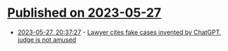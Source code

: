 # [Published on 2023-05-27](index.md)

* [2023-05-27, 20:37:27](https://lobste.rs/s/fubsps/lawyer_cites_fake_cases_invented_by) - [Lawyer cites fake cases invented by ChatGPT, judge is not amused](https://simonwillison.net/2023/May/27/lawyer-chatgpt/)

